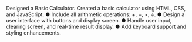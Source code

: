 Designed a Basic Calculator.
Created a basic calculator using HTML, CSS, and JavaScript. 
● Include all arithmetic operations: +, −, ×, ÷. 
● Design a user interface with buttons and display screen. 
● Handle user input, clearing screen, and real-time result display. 
● Add keyboard support and styling enhancements.
